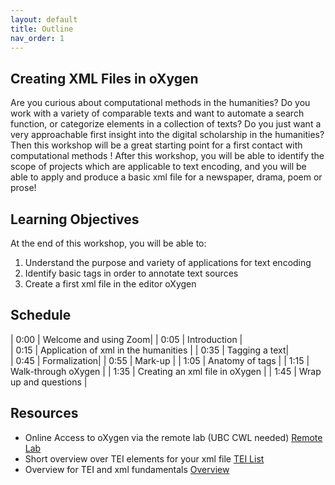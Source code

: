 ```yaml
---
layout: default
title: Outline
nav_order: 1
---
```


## Creating XML Files in oXygen

Are you curious about computational methods in the humanities? Do you work with a variety of comparable texts and want to automate a search function, or categorize elements in a collection of texts? Do you just want a very approachable first insight into the digital scholarship in the humanities? Then this workshop will be a great starting point for a first contact with computational methods ! After this workshop, you will be able to identify the scope of projects which are applicable to text encoding, and you will be able to apply and produce a basic xml file for a newspaper, drama, poem or prose! 


## Learning Objectives

At the end of this workshop, you will be able to:
1. Understand the purpose and variety of applications for text encoding
2. Identify basic tags in order to annotate text sources 
3. Create a first xml file in the editor oXygen

## Schedule

| 0:00 | Welcome and using Zoom|
| 0:05 | Introduction |  
| 0:15 |  Application of xml in the humanities |
| 0:35 |  Tagging a text|   
| 0:45 |  Formalization|
| 0:55 | Mark-up |
| 1:05 | Anatomy of tags |
| 1:15 | Walk-through oXygen |
| 1:35 | Creating an xml file in oXygen |
| 1:45 | Wrap up and questions |




## Resources
* Online Access to oXygen via the remote lab (UBC CWL needed) [Remote Lab](https://remotelabs.ubc.ca/#heading_1021 )
* Short overview over TEI elements for your xml file [TEI List](https://www.wwp.northeastern.edu/outreach/seminars/miami/handouts/elementList.xhtml)
* Overview  for TEI and xml fundamentals [Overview](https://www.wwp.northeastern.edu/research/publications/guide/index.html )
